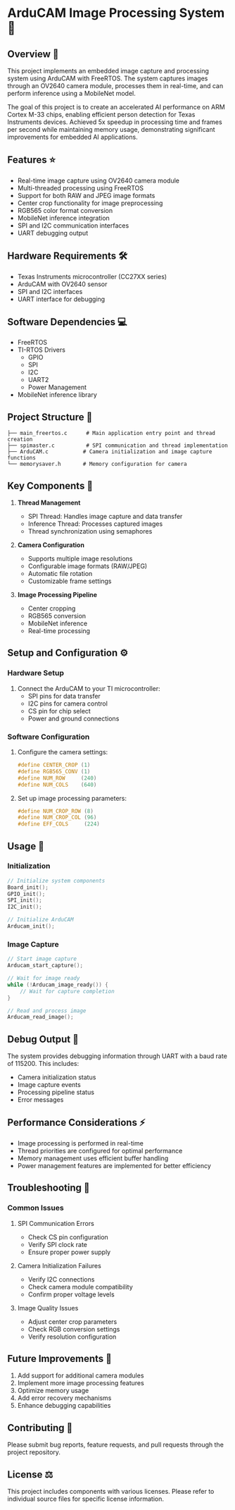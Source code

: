 # ArduCAM Image Processing System 📸

## Overview 🔎
This project implements an embedded image capture and processing system using ArduCAM with FreeRTOS. The system captures images through an OV2640 camera module, processes them in real-time, and can perform inference using a MobileNet model.

The goal of this project is to create an accelerated AI performance on ARM Cortex M-33 chips, enabling efficient person detection for Texas Instruments devices. Achieved 5x speedup in processing time and frames per second while maintaining memory usage, demonstrating significant improvements for embedded AI applications.

## Features ⭐
- Real-time image capture using OV2640 camera module
- Multi-threaded processing using FreeRTOS
- Support for both RAW and JPEG image formats
- Center crop functionality for image preprocessing
- RGB565 color format conversion
- MobileNet inference integration
- SPI and I2C communication interfaces
- UART debugging output

## Hardware Requirements 🛠️
- Texas Instruments microcontroller (CC27XX series)
- ArduCAM with OV2640 sensor
- SPI and I2C interfaces
- UART interface for debugging

## Software Dependencies 💻
- FreeRTOS
- TI-RTOS Drivers
  - GPIO
  - SPI
  - I2C
  - UART2
  - Power Management
- MobileNet inference library

## Project Structure 📁
```
├── main_freertos.c      # Main application entry point and thread creation
├── spimaster.c          # SPI communication and thread implementation
├── ArduCAM.c           # Camera initialization and image capture functions
└── memorysaver.h       # Memory configuration for camera
```

## Key Components 🔑
1. **Thread Management**
   - SPI Thread: Handles image capture and data transfer
   - Inference Thread: Processes captured images
   - Thread synchronization using semaphores

2. **Camera Configuration**
   - Supports multiple image resolutions
   - Configurable image formats (RAW/JPEG)
   - Automatic file rotation
   - Customizable frame settings

3. **Image Processing Pipeline**
   - Center cropping
   - RGB565 conversion
   - MobileNet inference
   - Real-time processing

## Setup and Configuration ⚙️

### Hardware Setup
1. Connect the ArduCAM to your TI microcontroller:
   - SPI pins for data transfer
   - I2C pins for camera control
   - CS pin for chip select
   - Power and ground connections

### Software Configuration
1. Configure the camera settings:
   ```c
   #define CENTER_CROP (1)
   #define RGB565_CONV (1)
   #define NUM_ROW     (240)
   #define NUM_COLS    (640)
   ```

2. Set up image processing parameters:
   ```c
   #define NUM_CROP_ROW (8)
   #define NUM_CROP_COL (96)
   #define EFF_COLS     (224)
   ```

## Usage 🚀

### Initialization
```c
// Initialize system components
Board_init();
GPIO_init();
SPI_init();
I2C_init();

// Initialize ArduCAM
Arducam_init();
```

### Image Capture
```c
// Start image capture
Arducam_start_capture();

// Wait for image ready
while (!Arducam_image_ready()) {
    // Wait for capture completion
}

// Read and process image
Arducam_read_image();
```

## Debug Output 🐛
The system provides debugging information through UART with a baud rate of 115200. This includes:
- Camera initialization status
- Image capture events
- Processing pipeline status
- Error messages

## Performance Considerations ⚡
- Image processing is performed in real-time
- Thread priorities are configured for optimal performance
- Memory management uses efficient buffer handling
- Power management features are implemented for better efficiency

## Troubleshooting 🔧

### Common Issues
1. SPI Communication Errors
   - Check CS pin configuration
   - Verify SPI clock rate
   - Ensure proper power supply

2. Camera Initialization Failures
   - Verify I2C connections
   - Check camera module compatibility
   - Confirm proper voltage levels

3. Image Quality Issues
   - Adjust center crop parameters
   - Check RGB conversion settings
   - Verify resolution configuration

## Future Improvements 🔮
1. Add support for additional camera modules
2. Implement more image processing features
3. Optimize memory usage
4. Add error recovery mechanisms
5. Enhance debugging capabilities

## Contributing 🤝
Please submit bug reports, feature requests, and pull requests through the project repository.

## License ⚖️
This project includes components with various licenses. Please refer to individual source files for specific license information.
